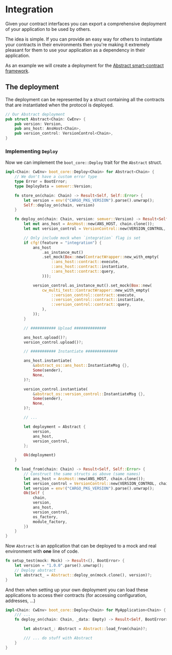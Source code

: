 # Integration

Given your contract interfaces you can export a comprehensive deployment of your application to be used by others.  

The idea is simple. If you can provide an easy way for others to instantiate your contracts in their environments then you're making it extremely pleasant for them to use your application as a dependency in their application.  

As an example we will create a deployment for the [Abstract smart-contract framework](https://abstract.money/).

## The deployment

The deployment can be represented by a struct containing all the contracts that are instantiated when the protocol is deployed.

```rust
// Our Abstract deployment
pub struct Abstract<Chain: CwEnv> {
    pub version: Version,
    pub ans_host: AnsHost<Chain>,
    pub version_control: VersionControl<Chain>,
}
```

### Implementing `Deploy`

Now we can implement the `boot_core::Deploy` trait for the `Abstract` struct.

```rust
impl<Chain: CwEnv> boot_core::Deploy<Chain> for Abstract<Chain> {
    // We don't have a custom error type
    type Error = BootError;
    type DeployData = semver::Version;

    fn store_on(chain: Chain) -> Result<Self, Self::Error> {
        let version = env!("CARGO_PKG_VERSION").parse().unwrap();
        Self::deploy_on(chain, version)
    }

    fn deploy_on(chain: Chain, version: semver::Version) -> Result<Self, BootError> {
        let mut ans_host = AnsHost::new(ANS_HOST, chain.clone());
        let mut version_control = VersionControl::new(VERSION_CONTROL, chain.clone());

        // Only include mock when `integration` flag is set
        if cfg!(feature = "integration") {
            ans_host
                .as_instance_mut()
                .set_mock(Box::new(ContractWrapper::new_with_empty(
                    ::ans_host::contract::execute,
                    ::ans_host::contract::instantiate,
                    ::ans_host::contract::query,
                )));

            version_control.as_instance_mut().set_mock(Box::new(
                cw_multi_test::ContractWrapper::new_with_empty(
                    ::version_control::contract::execute,
                    ::version_control::contract::instantiate,
                    ::version_control::contract::query,
                ),
            ));
        }

        // ########### Upload ##############

        ans_host.upload()?;
        version_control.upload()?;

        // ########### Instantiate ##############

        ans_host.instantiate(
            &abstract_os::ans_host::InstantiateMsg {},
            Some(sender),
            None,
        )?;

        version_control.instantiate(
            &abstract_os::version_control::InstantiateMsg {},
            Some(sender),
            None,
        )?;

        // ... 

        let deployment = Abstract {
            version,
            ans_host,
            version_control,
        };

        Ok(deployment)
    }

    fn load_from(chain: Chain) -> Result<Self, Self::Error> {
        // Construct the same structs as above (same names)
        let ans_host = AnsHost::new(ANS_HOST, chain.clone());
        let version_control = VersionControl::new(VERSION_CONTROL, chain.clone());
        let version = env!("CARGO_PKG_VERSION").parse().unwrap();
        Ok(Self {
            chain,
            version,
            ans_host,
            version_control,
            os_factory,
            module_factory,
        })
    }
}
```

Now `Abstract` is an application that can be deployed to a mock and real environment with **one** line of code.

```rust
fn setup_test(mock: Mock) -> Result<(), BootError> {
    let version = "1.0.0".parse().unwrap();
    // Deploy abstract
    let abstract_ = Abstract::deploy_on(mock.clone(), version)?;
}
```

And then when setting up your own deployment you can load these applications to access their contracts (for accessing configuration, addresses, ...)

```rust
impl<Chain: CwEnv> boot_core::Deploy<Chain> for MyApplication<Chain> {
    /// ...
    fn deploy_on(chain: Chain, _data: Empty) -> Result<Self, BootError> {

        let abstract_: Abstract = Abstract::load_from(chain)?;

        /// ... do stuff with Abstract
    }
}
```
